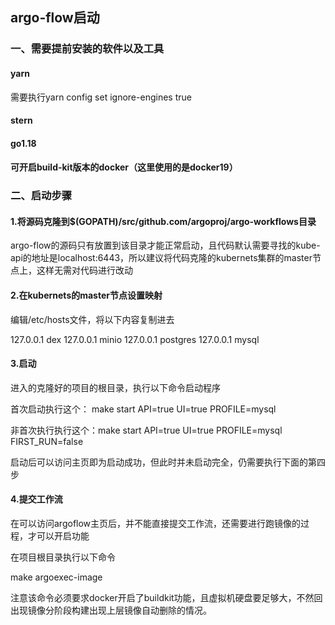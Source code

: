 ## argo-flow启动

### 一、需要提前安装的软件以及工具

#### yarn

需要执行yarn config set ignore-engines true

#### stern

#### go1.18

#### 可开启build-kit版本的docker（这里使用的是docker19）

### 二、启动步骤

#### 1.将源码克隆到$(GOPATH)/src/github.com/argoproj/argo-workflows目录

argo-flow的源码只有放置到该目录才能正常启动，且代码默认需要寻找的kube-api的地址是localhost:6443，所以建议将代码克隆的kubernets集群的master节点上，这样无需对代码进行改动

#### 2.在kubernets的master节点设置映射

编辑/etc/hosts文件，将以下内容复制进去

127.0.0.1 dex
127.0.0.1 minio
127.0.0.1 postgres
127.0.0.1 mysql

#### 3.启动

进入的克隆好的项目的根目录，执行以下命令启动程序

首次启动执行这个： make start API=true UI=true PROFILE=mysql

非首次执行执行这个：make start API=true UI=true PROFILE=mysql FIRST_RUN=false

启动后可以访问主页即为启动成功，但此时并未启动完全，仍需要执行下面的第四步

#### 4.提交工作流

在可以访问argoflow主页后，并不能直接提交工作流，还需要进行跑镜像的过程，才可以开启功能

在项目根目录执行以下命令

make argoexec-image

注意该命令必须要求docker开启了buildkit功能，且虚拟机硬盘要足够大，不然回出现镜像分阶段构建出现上层镜像自动删除的情况。

